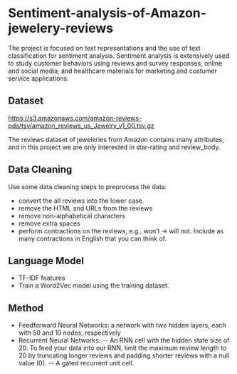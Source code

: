 # Sentiment-analysis-of-Amazon-jewelery-reviews
The project is focused on text representations and the use of text classification for sentiment analysis. Sentiment analysis is extensively used to study customer behaviors using
reviews and survey responses, online and social media, and healthcare materials for marketing and costumer service applications. 

## Dataset
https://s3.amazonaws.com/amazon-reviews-pds/tsv/amazon_reviews_us_Jewelry_v1_00.tsv.gz

The reviews dataset of jeweleries from Amazon contains many attributes, and in this project we are only interested in star-rating and review_body.

## Data Cleaning
Use some data cleaning steps to preprocess the data:
- convert the all reviews into the lower case.
- remove the HTML and URLs from the reviews
- remove non-alphabetical characters
- remove extra spaces
- perform contractions on the reviews, e.g., won’t → will not. Include as
many contractions in English that you can think of.

## Language Model

- TF-IDF features
- Train a Word2Vec model using the training dataset.

## Method

- Feedforward Neural Networks: a network with two hidden layers, each with 50 and 10 nodes, respectively
- Recurrent Neural Networks: 
 -- An RNN cell with the hidden state size of 20. To feed your data into our RNN, limit the maximum review length to 20 by truncating longer reviews and padding shorter reviews with a null value (0). 
 -- A gated recurrent unit cell.
